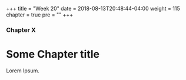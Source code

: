 +++
title = "Week 20"
date = 2018-08-13T20:48:44-04:00
weight = 115
chapter = true
pre = "<b></b>"
+++

### Chapter X

# Some Chapter title

Lorem Ipsum.
